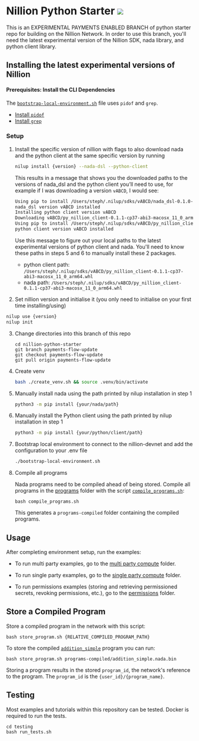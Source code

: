 # Nillion Python Starter <a href="https://github.com/NillionNetwork/nillion-python-starter/blob/main/LICENSE"><img src="https://img.shields.io/badge/license-MIT-blue.svg"></a>

This is an EXPERIMENTAL PAYMENTS ENABLED BRANCH of python starter repo for building on the Nillion Network. In order to use this branch, you'll need the latest experimental version of the Nillion SDK, nada library, and python client library.

## Installing the latest experimental versions of Nillion

#### Prerequisites: Install the CLI Dependencies

The [`bootstrap-local-environment.sh`](./bootstrap-local-environment.sh) file uses `pidof` and `grep`.

- [Install `pidof`](https://command-not-found.com/pidof)
- [Install `grep`](https://command-not-found.com/grep)

### Setup

1.  Install the specific version of nillion with flags to also download nada and the python client at the same specific version by running

    ```bash
    nilup install {version} --nada-dsl --python-client
    ```

    This results in a message that shows you the downloaded paths to the versions of nada_dsl and the python client you’ll need to use, for example if I was downloading a version `vABCD`, I would see:

    ```bash
    Using pip to install /Users/steph/.nilup/sdks/vABCD/nada_dsl-0.1.0-py3-none-any.whl
    nada_dsl version vABCD installed
    Installing python client version vABCD
    Downloading vABCD/py_nillion_client-0.1.1-cp37-abi3-macosx_11_0_arm64.whl to /Users/steph/.nilup/sdks/vABCD/py_nillion_client-0.1.1-cp37-abi3-macosx_11_0_arm64.whl
    Using pip to install /Users/steph/.nilup/sdks/vABCD/py_nillion_client-0.1.1-cp37-abi3-macosx_11_0_arm64.whl
    python client version vABCD installed
    ```

    Use this message to figure out your local paths to the latest experimental versions of python client and nada. You'll need to know these paths in steps 5 and 6 to manually install these 2 packages.

    - python client path: `/Users/steph/.nilup/sdks/vABCD/py_nillion_client-0.1.1-cp37-abi3-macosx_11_0_arm64.whl`
    - nada path: `/Users/steph/.nilup/sdks/vABCD/py_nillion_client-0.1.1-cp37-abi3-macosx_11_0_arm64.whl`

2.  Set nillion version and initialise it (you only need to initialise on your first time installing/using)

```bash
nilup use {version}
nilup init
```

3. Change directories into this branch of this repo

   ```
   cd nillion-python-starter
   git branch payments-flow-update
   git checkout payments-flow-update
   git pull origin payments-flow-update
   ```

4. Create venv

   ```bash
   bash ./create_venv.sh && source .venv/bin/activate
   ```

5. Manually install nada using the path printed by nilup installation in step 1

   ```bash
   python3 -m pip install {your/nada/path}
   ```

6. Manually install the Python client using the path printed by nilup installation in step 1

   ```bash
   python3 -m pip install {your/python/client/path}
   ```

7. Bootstrap local environment to connect to the nillion-devnet and add the configuration to your .env file

   ```bash
   ./bootstrap-local-environment.sh
   ```

8. Compile all programs

   Nada programs need to be compiled ahead of being stored. Compile all programs in the [programs](./programs/) folder with the script [`compile_programs.sh`](./compile_programs.sh):

   ```shell
   bash compile_programs.sh
   ```

   This generates a `programs-compiled` folder containing the compiled programs.

## Usage

After completing environment setup, run the examples:

- To run multi party examples, go to the [multi party compute](examples_and_tutorials/core_concept_multi_party_compute) folder.

- To run single party examples, go to the [single party compute](examples_and_tutorials/core_concept_single_party_compute) folder.

- To run permissions examples (storing and retrieving permissioned secrets, revoking permissions, etc.), go to the [permissions](examples_and_tutorials/core_concept_permissions) folder.

## Store a Compiled Program

Store a compiled program in the network with this script:

```shell
bash store_program.sh {RELATIVE_COMPILED_PROGRAM_PATH}
```

To store the compiled [`addition_simple`](./programs/addition_simple.py) program you can run:

```shell
bash store_program.sh programs-compiled/addition_simple.nada.bin
```

Storing a program results in the stored `program_id`, the network's reference to the program. The `program_id` is the `{user_id}/{program_name}`.

## Testing

Most examples and tutorials within this repository can be tested. Docker is required to run the tests.

```shell
cd testing
bash run_tests.sh
```
